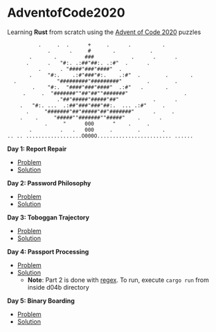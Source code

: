 # AdventofCode2020
Learning **Rust** from scratch using the [Advent of Code 2020](https://adventofcode.com/2020) puzzles

	
              .     .  .      +     .      .          .
                 .      .     #       .           .
           .       .         ###            .      .      .
          .      .   "#:. .:##"##:. .:#"  .      .
              .      . "####"###"####"  .
           .     "#:.    .:#"###"#:.    .:#"  .        .       .
      .             "#########"#########"        .        .
            .    "#:.  "####"###"####"  .:#"   .       .
         .     .  "#######""##"##""#######"                  .
                    ."##"#####"#####"##"           .      .
        .   "#:. ...  .:##"###"###"##:.  ... .:#"     .
          .     "#######"##"#####"##"#######"      .     .
        .    .     "#####""#######""#####"    .      .
                .     "      000      "    .     .
           .         .   .   000     .        .       .
    .. .. ..................O000O........................ ......

**Day 1: Report Repair**
- [Problem](https://adventofcode.com/2020/day/1)
- [Solution](https://github.com/MichelleJiam/AdventofCode2020/tree/master/D01)

**Day 2: Password Philosophy**
- [Problem](https://adventofcode.com/2020/day/2)
- [Solution](https://github.com/MichelleJiam/AdventofCode2020/tree/master/D02)

**Day 3: Toboggan Trajectory**
- [Problem](https://adventofcode.com/2020/day/3)
- [Solution](https://github.com/MichelleJiam/AdventofCode2020/tree/master/D03)

**Day 4: Passport Processing**
- [Problem](https://adventofcode.com/2020/day/4)
- [Solution](https://github.com/MichelleJiam/AdventofCode2020/tree/master/D04)
	- **Note**: Part 2 is done with [regex](https://docs.rs/regex/1.4.2/regex/). 
	To run, execute ```cargo run``` from inside d04b directory

**Day 5: Binary Boarding**
- [Problem](https://adventofcode.com/2020/day/5)
- [Solution](https://github.com/MichelleJiam/AdventofCode2020/tree/master/D05)
